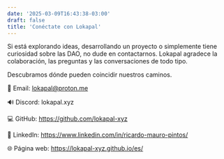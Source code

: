 ```yaml
---
date: '2025-03-09T16:43:38-03:00'
draft: false
title: 'Conéctate con Lokapal'
---
```


Si está explorando ideas, desarrollando un proyecto o simplemente tiene curiosidad sobre las DAO, no dude en contactarnos. Lokapal agradece la colaboración, las preguntas y las conversaciones de todo tipo.

Descubramos dónde pueden coincidir nuestros caminos.

📧 Email: lokapal@proton.me

🔊 Discord: lokapal.xyz

💻 GitHub: https://github.com/lokapal-xyz

🔗 LinkedIn: https://www.linkedin.com/in/ricardo-mauro-pintos/

🌐 Página web: https://lokapal-xyz.github.io/es/
